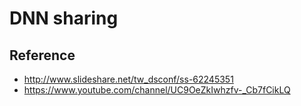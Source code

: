 # DNN sharing

## Reference
* http://www.slideshare.net/tw_dsconf/ss-62245351
* https://www.youtube.com/channel/UC9OeZkIwhzfv-_Cb7fCikLQ
